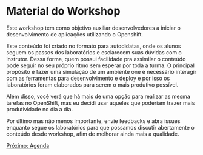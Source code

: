 Material do Workshop
====================
Este workshop tem como objetivo auxiliar desenvolvedores a iniciar o desenvolvimento de aplicações utilizando o Openshift.

Este conteúdo foi criado no formato para autodidatas, onde os alunos seguem os passos dos laboratórios e esclarecem suas dúvidas com o instrutor. Dessa forma, quem possui facilidade pra assimilar o conteúdo pode seguir no seu próprio ritmo sem esperar por toda a turma. O principal propósito é fazer uma simulação de um ambiente one é necessário interagir com as ferramentas para desenvolvimento e deploy e por isso os laboratórios foram elaborados para serem o mais produtivo possível.

Além disso, você verá que há mais de uma opção para realizar as mesma tarefas no OpenShift, mas eu decidi usar aqueles que poderiam trazer mais produtividade no dia a dia.

Por último mas não menos importante, envie feedbacks e abra issues enquanto segue os laboratórios para que possamos discutir abertamente o conteúdo desde workshop, afim de melhorar ainda mais a qualidade.

[Próximo: Agenda](https://github.com/rimolive/openshift-development-workshop/blob/master/workshop/pt-BR/agenda.md)